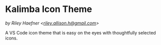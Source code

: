 # Kalimba Icon Theme

*by Riley Haefner <<riley.allison.h@gmail.com>>*

A VS Code icon theme that is easy on the eyes with thoughtfully selected icons.
